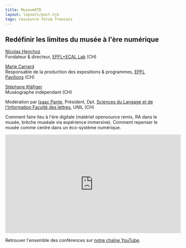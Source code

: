 ```yaml
---
title: MuseumXTD  
layout: layouts/post.njk
tags: ressource forum francais 
---
```

## Redéfinir les limites du musée à l'ère numérique

[Nicolas Henchoz](https://www.linkedin.com/in/nicolas-henchoz-32ab902/)  
Fondateur & directeur, [EPFL+ECAL Lab](https://epfl-ecal-lab.ch/) (CH)

[Marie Carrard](https://www.linkedin.com/in/carrard-marie-2264b132/)   
Responsable de la production des expositions & programmes, [EPFL Pavilions](https://epfl-pavilions.ch/fr) (CH)

[Stéphane Kläfiger](https://museographie.ch/)  
Muséographe indépendant (CH)

Modération par [Isaac Pante](https://www.linkedin.com/in/isaacpante/?originalSubdomain=ch), Président, Dpt. [Sciences du Langage et de l'Information Faculté des lettres](https://www.unil.ch/sli/fr/home.html), UNIL (CH)  

Comment faire lieu à l'ère digitale (matériel opensource remix, RA dans le musée, brèche muséale via expérience immersive). Comment repenser le musée comme centre dans un éco-système numérique. 

<iframe width="560" height="315" src="https://www.youtube.com/embed/5F0KZHV_IF8" title="YouTube video player" frameborder="0" allow="accelerometer; autoplay; clipboard-write; encrypted-media; gyroscope; picture-in-picture" allowfullscreen></iframe>
  
Retrouver l'ensemble des conférences sur [notre chaîne YouTube](https://www.youtube.com/channel/UCTZJM5WsXDkH8QgMdACUNyw).  